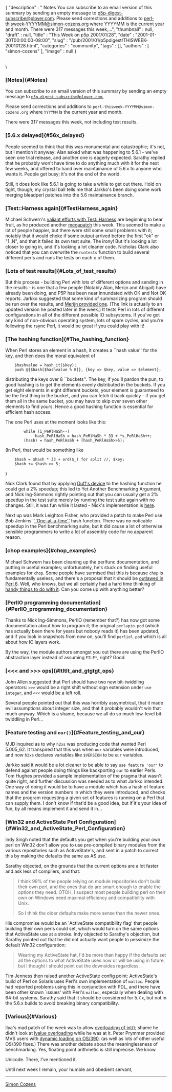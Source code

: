 {
   "description" : " Notes You can subscribe to an email version of this summary by sending an empty message to p5p-digest-subscribe@plover.com. Please send corrections and additions to perl-thisweek-YYYYMM@simon-cozens.org where YYYYMM is the current year and month. There were 317 messages this week,...",
   "thumbnail" : null,
   "draft" : null,
   "title" : "This Week on p5p 2001/01/28",
   "date" : "2001-01-30T00:00:00-08:00",
   "slug" : "/pub/2001/01/p5pdigest/THISWEEK-20010128.html",
   "categories" : "community",
   "tags" : [],
   "authors" : [
      "simon-cozens"
   ],
   "image" : null
}





\
\
### [Notes]{#Notes}

You can subscribe to an email version of this summary by sending an
empty message to
[`p5p-digest-subscribe@plover.com`.](mailto:p5p-digest-subscribe@plover.com)

Please send corrections and additions to
`perl-thisweek-YYYYMM@simon-cozens.org` where `YYYYMM` is the current
year and month.

There were 317 messages this week, not including test results.

### [5.6.x delayed]{#56x_delayed}

People seemed to think that this was monumental and catastrophic; it's
not, but I mention it anyway: Alan asked what was happening to 5.6.1 -
we've seen one trial release, and another one is eagerly expected.
Sarathy replied that he probably won't have time to do anything much
with it for the next few weeks, and offered to hand over maintainance of
5.6.x to anyone who wants it. People get busy; it's not the end of the
world.

Still, it does look like 5.6.1 is going to take a while to get out
there. Hold on tight, though; my crystal ball tells me that Jarkko's
been doing some work merging bleadperl patches into the 5.6 maintainance
branch.

### [Test::Harness again]{#TestHarness_again}

Michael Schwern's [valiant efforts with
Test::Harness](/pub/2001/01/p5pdigest/THISWEEK-20010121.html#TestHarness_Megapatch)
are beginning to bear fruit, as he produced another
[megapatch](http://www.xray.mpe.mpg.de/mailing-lists/perl5-porters/2001-01/msg01428.html)
this week. This seemed to make a lot of people happier, but there were
still some small problems with it; notably that it would choke if some
output arrived before the first "ok" or "1..N", and that it failed its
own test suite. The irony! But it's looking a lot closer to going in,
and it's looking a lot cleaner code. Nicholas Clark also noticed that
you can overwrite the `runtests` function to build several different
perls and runs the tests on each o of them.

### [Lots of test results]{#Lots_of_test_results}

But this process - building Perl with lots of different options and
sending in the results - is one that a few people (Notably Alan, Merijn
and Abigail) have already been doing, and P5P has been near innundated
with OK and Not OK reports. Jarkko suggested that some kind of
summarizing program should be run over the results, and [Merijn provided
one](http://www.xray.mpe.mpg.de/mailing-lists/perl5-porters/2001-01/msg01619.html).
(The link is actually to an updated version he posted later in the
week.) It tests Perl in lots of different configurations in all of the
different possible IO subsystems. If you've got any kind of non-obvious
operating system, lots of spare cycles, and you're following the rsync
Perl, it would be great if you could play with it!

### [The hashing function]{#The_hashing_function}

When Perl stores an element in a hash, it creates a \`\`hash value'' for
the key, and then does the moral equivalent of

        $hashvalue = hash_it($key);
        push @{$hash[$hashvalue % 8]}, {key => $key, value => $element};

distributing the keys over 8 \`\`buckets''. The key, if you'll pardon
the pun, to good hashing is to get the elements evenly distributed in
the buckets. If you get eight elements in eight different buckets, your
element is guaranteed to be the first thing in the bucket, and you can
fetch it back quickly - if you get them all in the same bucket, you may
have to skip over seven other elements to find yours. Hence a good
hashing function is essential for efficient hash access.

The one Perl uses at the moment looks like this:

            while (i_PeRlHaSh--)
                 hash_PeRlHaSh = hash_PeRlHaSh * 33 + *s_PeRlHaSh++;
            (hash) = hash_PeRlHaSh + (hash_PeRlHaSh>>5);

(In Perl, that would be something like

        $hash = $hash * 33 + ord($_) for split //, $key;
        $hash += $hash >> 5;

)

Nick Clark found that by applying [Duff's
device](http://www.lysator.liu.se/c/duffs-device.html#duffs-device) to
the hashing function he could get a 2% speedup; this led to Yet Another
Benchmarking Argument, and Nick Ing-Simmons rightly pointing out that
you can usually get a 2% speedup in the test suite merely by running the
test suite again with no changes. Still, it was fun while it lasted -
Nick's implementation is
[here](http://www.xray.mpe.mpg.de/mailing-lists/perl5-porters/2001-01/msg01262.html).

Next up was Mark Leighton Fisher, who provided a patch to make Perl use
Bob Jenkins'
[\`\`One-at-a-time''](http://burtleburtle.net/bob/hash/doobs.html) hash
function. There was no noticable speedup in the Perl benchmarking suite,
but it did cause a lot of otherwise sensible programmers to write a lot
of assembly code for no apparent reason.

### [chop examples]{#chop_examples}

Michael Schwern has been cleaning up the perlfunc documentation, and
putting in useful examples; unfortunately, he's stuck on finding useful
examples for `chop`. Some people have surmised that this is because
`chop` is fundamentally useless, and there's a proposal that it should
be [outlawed in Perl 6](http://dev.perl.org/rfc/195.html). Well, who
knows, but we all certainly had a hard time thinking of [handy things to
do with
it](http://www.xray.mpe.mpg.de/mailing-lists/perl5-porters/2001-01/msg01503.html).
Can you come up with anything better?

### [PerlIO programming documentation]{#PerlIO_programming_documentation}

Thanks to Nick Ing-Simmons, PerlIO (remember that?) has now got some
documentation about how to program it; the original `perlapio.pod`
(which has actually been there for years but nobody reads it) has been
updated, and if you look in snapshots from now on, you'll find
`perliol.pod` which is all about how IO layers work.

By the way, the module authors amongst you out there are using the
PerlIO abstraction layer instead of assuming `FILE*`, right? Good.

### [&lt;&lt;&lt; and &gt;&gt;&gt; ops]{#ltltlt_and_gtgtgt_ops}

John Allen suggested that Perl should have two new bit-twiddling
operators: `>>>` would be a right shift without sign extension under
`use integer`, and `<<<` would be a left roll.

Several people pointed out that this was horribly assymetrical, that it
made evil assumptions about integer size, and that it probably wouldn't
win that much anyway. Which is a shame, because we all do so much
low-level bit-twiddling in Perl...

### [Feature testing and `our()`]{#Feature_testing_and_our}

MJD inquired as to why `h2xs` was producing code that wanted Perl
5.005\_62. It transpired that this was when `our` variables were
introduced, and now `h2xs` declares variables like `$VERSION` to be
`our` variables.

Jarkko said it would be a lot cleaner to be able to say
`use feature 'our'` to defend against people doing things like
backporting `our` to earlier Perls. Tom Hughes provided a sample
implementation of the pragma that wasn't quite right, and further
discussion was needed as to what Jarkko intended. One way of doing it
would be to have a module which has a hash of feature names and the
version numbers in which they were introduced, and checks that the
program requesting a given set of features is running on a Perl that can
supply them. I don't know if that'd be a good idea, but if it's your
idea of fun, by all means implement it and send it in...

### [Win32 and ActiveState Perl Configuration]{#Win32_and_ActiveState_Perl_Configuration}

Indy Singh noted that the defaults you get when you're building your own
perl on Win32 don't allow you to use pre-compiled binary modules from
the various repositories such as ActiveState's, and sent in a patch to
correct this by making the defaults the same as AS use.

Sarathy objected, on the grounds that the current options are a lot
faster and ask less of compilers, and that:

> I think 99% of the people relying on module repositories don't build
> their own perl, and the ones that do are smart enough to enable the
> options they need. OTOH, I suspect most people building perl on their
> own on Windows need maximal efficiency and compatibility with Unix.
>
> So I think the older defaults make more sense than the newer ones.

His compromise would be an \`ActiveState compatibility flag' that people
building their own perls could set, which would turn on the same options
that ActiveState use at a stroke. Indy objected to Sarathy's objection,
but Sarathy pointed out that he did not actually want people to
pessimize the default Win32 configuration:

> Wearing my ActiveState hat, I'd be more than happy if the defaults set
> all the options to what ActiveState uses now or will be using in
> future, but I thought I should point out the downsides regardless.

Tim Jenness then raised another ActiveState config point: ActiveState's
build of Perl on Solaris uses Perl's own implementation of `malloc`.
People had reported problems using this in conjunction with PDL, and
there have been other known \`issues' with Perl's `malloc`, especially
when dealing with 64-bit systems. Sarathy said that it should be
considered for 5.7.x, but not in the 5.6.x builds to avoid breaking
binary compatibility.

### [Various]{#Various}

Ilya's mad patch of the week was to allow [overloading of
int()](http://www.xray.mpe.mpg.de/mailing-lists/perl5-porters/2001-01/msg01380.html);
shame he didn't look at [lvalue
overloading](http://www.xray.mpe.mpg.de/mailing-lists/perl5-porters/2001-01/msg01600.html)
while he was at it. Peter Prymmer provided MVS users with [dynamic
loading on
OS/390](http://www.xray.mpe.mpg.de/mailing-lists/perl5-porters/2001-01/msg01381.html).
(as well as lots of other useful OS/390 fixes.) There was another debate
about the meaninglessness of benchmarking. Yes, floating point
arithmetic is still imprecise. We know.

Unicode. There, I've mentioned it.

Until next week I remain, your humble and obedient servant,

------------------------------------------------------------------------

[Simon Cozens](mailto:simon@brecon.co.uk)


